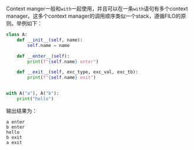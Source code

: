Context manger一般和`with`一起使用，并且可以在一条`with`语句有多个context manager。这多个context manager的调用顺序类似一个stack，遵循FILO的原则。举例如下：

```python
class A:
    def __init__(self, name):
        self.name = name

    def __enter__(self):
        print(f"{self.name} enter")

    def __exit__(self, exc_type, exc_val, exc_tb):
        print(f"{self.name} exit")


with A("a"), A("b"):
    print("hello")
```
输出结果为：
```
a enter
b enter
hello
b exit
a exit
```
